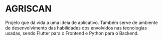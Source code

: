 # AGRISCAN

Projeto que dá vida a uma ideia de aplicativo. Também serve de ambiente de desenvolvimento das habilidades dos envolvidos nas tecnologias usadas, sendo Flutter para o Frontend e Python para o Backend.
